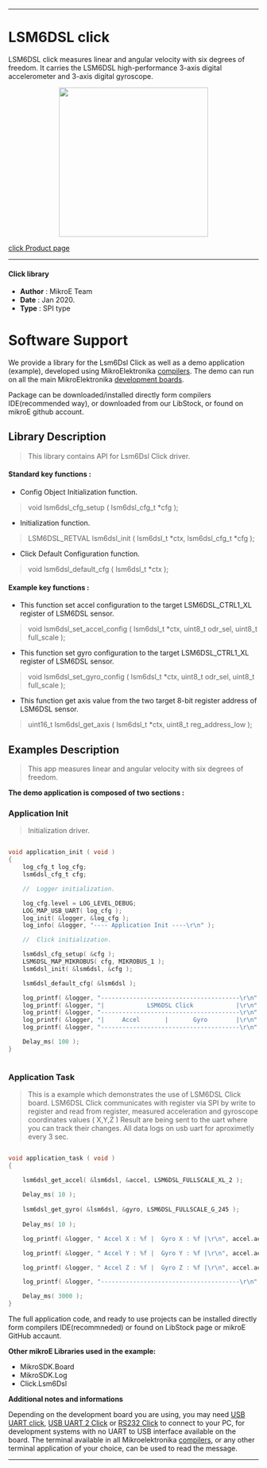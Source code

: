 
---
# LSM6DSL click

LSM6DSL click measures linear and angular velocity with six degrees of freedom. It carries the LSM6DSL high-performance 3-axis digital accelerometer and 3-axis digital gyroscope. 

<p align="center">
  <img src="https://download.mikroe.com/images/click_for_ide/lsm6dsl_click.png" height=300px>
</p>

[click Product page](<https://www.mikroe.com/lsm6dsl-click>)

---


#### Click library 

- **Author**        : MikroE Team
- **Date**          : Jan 2020.
- **Type**          : SPI type


# Software Support

We provide a library for the Lsm6Dsl Click 
as well as a demo application (example), developed using MikroElektronika 
[compilers](https://shop.mikroe.com/compilers). 
The demo can run on all the main MikroElektronika [development boards](https://shop.mikroe.com/development-boards).

Package can be downloaded/installed directly form compilers IDE(recommended way), or downloaded from our LibStock, or found on mikroE github account. 

## Library Description

> This library contains API for Lsm6Dsl Click driver.

#### Standard key functions :

- Config Object Initialization function.
> void lsm6dsl_cfg_setup ( lsm6dsl_cfg_t *cfg ); 
 
- Initialization function.
> LSM6DSL_RETVAL lsm6dsl_init ( lsm6dsl_t *ctx, lsm6dsl_cfg_t *cfg );

- Click Default Configuration function.
> void lsm6dsl_default_cfg ( lsm6dsl_t *ctx );


#### Example key functions :

- This function set accel configuration to the target LSM6DSL_CTRL1_XL register of LSM6DSL sensor.
> void lsm6dsl_set_accel_config ( lsm6dsl_t *ctx, uint8_t odr_sel, uint8_t full_scale );
 
- This function set gyro configuration to the target LSM6DSL_CTRL1_XL register of LSM6DSL sensor.
> void lsm6dsl_set_gyro_config ( lsm6dsl_t *ctx, uint8_t odr_sel, uint8_t full_scale );

- This function get axis value from the two target 8-bit register address of LSM6DSL sensor.
> uint16_t lsm6dsl_get_axis ( lsm6dsl_t *ctx, uint8_t reg_address_low );

## Examples Description

> This app measures linear and angular velocity with six degrees of freedom.

**The demo application is composed of two sections :**

### Application Init 

> Initialization driver.

```c

void application_init ( void )
{
    log_cfg_t log_cfg;
    lsm6dsl_cfg_t cfg;

    //  Logger initialization.

    log_cfg.level = LOG_LEVEL_DEBUG;
    LOG_MAP_USB_UART( log_cfg );
    log_init( &logger, &log_cfg );
    log_info( &logger, "---- Application Init ----\r\n" );

    //  Click initialization.

    lsm6dsl_cfg_setup( &cfg );
    LSM6DSL_MAP_MIKROBUS( cfg, MIKROBUS_1 );
    lsm6dsl_init( &lsm6dsl, &cfg );

    lsm6dsl_default_cfg( &lsm6dsl );

    log_printf( &logger, "---------------------------------------\r\n" );
    log_printf( &logger, "|            LSM6DSL Click            |\r\n" );
    log_printf( &logger, "---------------------------------------\r\n" );
    log_printf( &logger, "|     Accel       |       Gyro        |\r\n" );
    log_printf( &logger, "---------------------------------------\r\n" );

    Delay_ms( 100 );
}
  
```

### Application Task

> This is a example which demonstrates the use of LSM6DSL Click board.
> LSM6DSL Click communicates with register via SPI by write to register and read from register,
> measured acceleration and gyroscope coordinates values ( X,Y,Z )
> Result are being sent to the uart where you can track their changes.
> All data logs on usb uart for aproximetly every 3 sec.

```c

void application_task ( void )
{

    lsm6dsl_get_accel( &lsm6dsl, &accel, LSM6DSL_FULLSCALE_XL_2 );
    
    Delay_ms( 10 );
    
    lsm6dsl_get_gyro( &lsm6dsl, &gyro, LSM6DSL_FULLSCALE_G_245 );
    
    Delay_ms( 10 );

    log_printf( &logger, " Accel X : %f |  Gyro X : %f |\r\n", accel.accel_x, gyro.gyro_x );

    log_printf( &logger, " Accel Y : %f |  Gyro Y : %f |\r\n", accel.accel_y, gyro.gyro_y );

    log_printf( &logger, " Accel Z : %f |  Gyro Z : %f |\r\n", accel.accel_z, gyro.gyro_z );

    log_printf( &logger, "---------------------------------------\r\n" );

    Delay_ms( 3000 );
} 

```

The full application code, and ready to use projects can be  installed directly form compilers IDE(recommneded) or found on LibStock page or mikroE GitHub accaunt.

**Other mikroE Libraries used in the example:** 

- MikroSDK.Board
- MikroSDK.Log
- Click.Lsm6Dsl

**Additional notes and informations**

Depending on the development board you are using, you may need 
[USB UART click](https://shop.mikroe.com/usb-uart-click), 
[USB UART 2 Click](https://shop.mikroe.com/usb-uart-2-click) or 
[RS232 Click](https://shop.mikroe.com/rs232-click) to connect to your PC, for 
development systems with no UART to USB interface available on the board. The 
terminal available in all Mikroelektronika 
[compilers](https://shop.mikroe.com/compilers), or any other terminal application 
of your choice, can be used to read the message.



---
